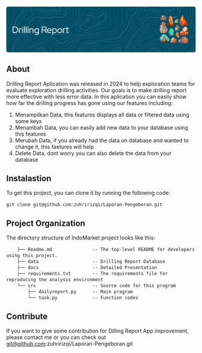 ![header](header.png)

##  About

Drilling Report Aplication was released in 2024 to help exploration teams for evaluate exploration drilling activities.
Our goals is to make drilling report more effective with less error data. In this aplication you can easily show how far 
the drilling progress has gone using our features including:

1. Menampilkan Data, this features displays all data or filtered data using some keys
2. Menambah Data, you can easily add new data to your database using this features
3. Merubah Data, if you already had the data on database and wanted to change it, this faetures will help
4. Delete Data, dont worry you can also delete the data from your database

## Instalastion

To get this project, you can clone it by running the following code:

    git clone git@github.com:zuhririzqi/Laporan-Pengeboran.git


##  Project Organization

The directory structure of IndoMarket project looks like this:

        ├── Readme.md               -- The top-level README for developers using this project.
        ├── data                    -- Drilling Report Database
        ├── docs                    -- Detailed Presentation
        ├── requirements.txt        -- The requirements file for reproducing the analysis environment
        └── src                     -- Source code for this program
            ├── dailyreport.py      -- Main program
            └── task.py             -- Function codes

## Contribute

If you want to give some contribution for Dilling Report App improvement, 
please contact me or you can check out git@github.com:zuhririzqi/Laporan-Pengeboran.git